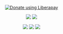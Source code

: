 <p align="center">
    <a href="https://liberapay.com/craccken/donate" target="_blank"><img alt="Donate using Liberapay" src="https://liberapay.com/assets/widgets/donate.svg"></a>
</p>

<p align="center">
    <a href="https://github.com/Craccken/craccken-linux" target="_blank"><img src="https://img.shields.io/badge/Linux-FCC624?style=for-the-badge&logo=linux&logoColor=black"></a>
    <a href="https://craccken.github.io/" target="_blank"><img src="https://img.shields.io/badge/website-000000?style=for-the-badge&logo=About.me&logoColor=white"></a>
</p>

<p align="center">
    <img src="https://img.shields.io/liberapay/receives/craccken.svg?logo=liberapay">
    <img src="https://komarev.com/ghpvc/?username=craccken&color=e61245">
    <img src="https://img.shields.io/badge/Maintained%3F-Yes-green?style=flat">
</p>
